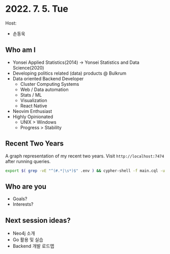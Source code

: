 # 2022. 7. 5. Tue

Host:
  - 손동욱

## Who am I

- Yonsei Applied Statistics(2014) -> Yonsei Statistics and Data Science(2020)
- Developing politics related (data) products @ Bulkrum
- Data oriented Backend Developer
  - Cluster Computing Systems
  - Web / Data automation
  - Stats / ML
  - Visualization
  - React Native
- Neovim Enthusiast
- Highly Opinionated
  - UNIX > Windows
  - Progress > Stability

## Recent Two Years

A graph representation of my recent two years. Visit `http://localhost:7474` after running queries.

```bash
export $( grep -vE "^(#.*|\s*)$" .env ) && cypher-shell -f main.cql -u $NEO4J_USER -p $NEO4J_PASSWORD
```

## Who are you

- Goals?
- Interests?

## Next session ideas?

- Neo4j 소개
- Go 활용 및 실습
- Backend 개발 로드맵
